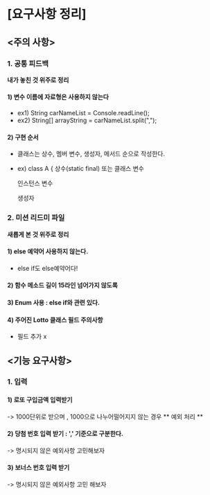 # [요구사항 정리]

## <주의 사항>
### 1. 공통 피드백
**내가 놓친 것 위주로 정리**
#### 1) 변수 이름에 자료형은 사용하지 않는다
* ex1) String carNameList = Console.readLine();
* ex2)  String[] arrayString = carNameList.split(",");

#### 2) 구현 순서
* 클래스는 상수, 멤버 변수, 생성자, 메서드 순으로 작성한다.

* ex)
  class A {
  상수(static final) 또는 클래스 변수

  인스턴스 변수

  생성자


### 2. 미션 리드미 파일
**새롭게 본 것 위주로 정리**
#### 1) else 예약어 사용하지 않는다.
* else if도 else예약어다!

#### 2) 함수 메소드 길이 15라인 넘어가지 않도록

#### 3) Enum 사용 : else if와 관련 있다.

#### 4) 주어진 Lotto 클래스 필드 주의사항
* 필드 추가 x



## <기능 요구사항>
### 1. 입력
#### 1) 로또 구입금액 입력받기
-> 1000단위로 받으며 , 1000으로 나누어떨어지지 않는 경우 ** 예외 처리 **

#### 2) 당첨 번호 입력 받기 : ',' 기준으로 구분한다.
-> 명시되지 않은 예외사항 고민해보자

#### 3) 보너스 번호 입력 받기
-> 명시되지 않은 예외사항 고민 해보자
